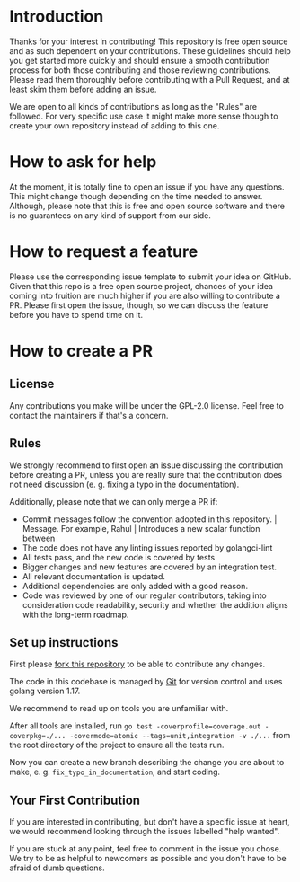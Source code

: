 # Introduction

Thanks for your interest in contributing! This repository is free open
source and as such dependent on your contributions. These guidelines should help
you get started more quickly and should ensure a smooth contribution process for
both those contributing and those reviewing contributions. Please read them
thoroughly before contributing with a Pull Request, and at least skim them before adding an issue.

We are open to all kinds of contributions as long as the "Rules" are followed. For very specific use case it might make more sense
though to create your own repository instead of adding to this one.

# How to ask for help

At the moment, it is totally fine to open an issue if you have any questions.
This might change though depending on the time needed to answer. Although,
please note that this is free and open source software and there is no
guarantees on any kind of support from our side.

# How to request a feature

Please use the corresponding issue template to submit your idea on GitHub. Given
that this repo is a free open source project, chances of your idea
coming into fruition are much higher if you are also willing to contribute a PR.
Please first open the issue, though, so we can discuss the feature before you
have to spend time on it.

# How to create a PR

## License

Any contributions you make will be under the  GPL-2.0 license. Feel free to contact the maintainers if that's a concern.

## Rules

We strongly recommend to first open an issue discussing the contribution before
creating a PR, unless you are really sure that the contribution does not need
discussion (e. g. fixing a typo in the documentation).

Additionally, please note that we can only merge a PR if:
* Commit messages follow the convention adopted in this repository. <Name of the contributor> | Message. For example, Rahul | Introduces a new scalar function between
* The code does not have any linting issues reported by golangci-lint
* All tests pass, and the new code is covered by tests
* Bigger changes and new features are covered by an integration test.
* All relevant documentation is updated.
* Additional dependencies are only added with a good reason.
* Code was reviewed by one of our regular contributors, taking into
  consideration code readability, security and whether the addition aligns with
  the long-term roadmap.

## Set up instructions

First please [fork this repository](https://docs.github.com/en/github/getting-started-with-github/fork-a-repo)
to be able to contribute any changes.

The code in this codebase is managed by [Git](https://git-scm.com/) for version control and uses golang version 1.17.

We recommend to read up on tools you are unfamiliar with.

After all tools are installed, run `go test -coverprofile=coverage.out -coverpkg=./... -covermode=atomic --tags=unit,integration -v ./...`
from the root directory of the project to ensure all the tests run.

Now you can create a new branch describing the change you are about to make,
e. g. `fix_typo_in_documentation`, and start coding.

## Your First Contribution

If you are interested in contributing, but don't have a specific issue at heart,
we would recommend looking through the issues labelled "help wanted".

If you are stuck at any point, feel free to comment in the issue you chose. We
try to be as helpful to newcomers as possible and you don't have to be afraid of
dumb questions.